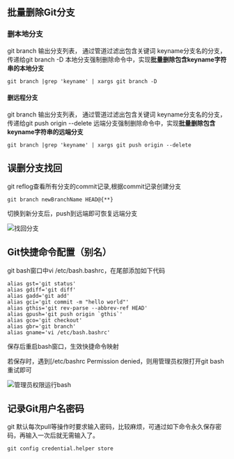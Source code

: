 ## 批量删除Git分支

### 删本地分支

git branch 输出分支列表， 通过管道过滤出包含关键词 keyname分支名的分支，传递给git branch -D 本地分支强制删除命令中，实现**批量删除包含keyname字符串的本地分支**

```
git branch |grep 'keyname' | xargs git branch -D
```

#### 删远程分支

git branch 输出分支列表， 通过管道过滤出包含关键词 keyname分支名的分支，传递给git push origin --delete 远端分支强制删除命令中，实现**批量删除包含keyname字符串的远端分支**

```
git branch |grep 'keyname' | xargs git push origin --delete
```

## 误删分支找回

git reflog查看所有分支的commit记录,根据commit记录创建分支

```
git branch newBranchName HEAD@{**}
```

切换到新分支后，push到远端即可恢复远端分支

![找回分支](https://jacksonmei.github.io/img/in-post/findback-branch.png)

## Git快捷命令配置（别名）

git bash窗口中vi /etc/bash.bashrc，在尾部添加如下代码

```
alias gst='git status'
alias gdiff='git diff'
alias gadd='git add'
alias gci='git commit -m "hello world"'
alias gthis='git rev-parse --abbrev-ref HEAD'
alias gpush='git push origin `gthis`'
alias gco='git checkout'
alias gbr='git branch'
alias gname='vi /etc/bash.bashrc'
```

保存后重启bash窗口，生效快捷命令映射

若保存时，遇到[/etc/bashrc Permission denied，则用管理员权限打开git bash重试即可

![管理员权限运行bash](https://jacksonmei.github.io/img/in-post/bash-run.png)

## 记录Git用户名密码

git 默认每次pull等操作时要求输入密码，比较麻烦，可通过如下命令永久保存密码，再输入一次后就无需输入了。

```
git config credential.helper store
```



